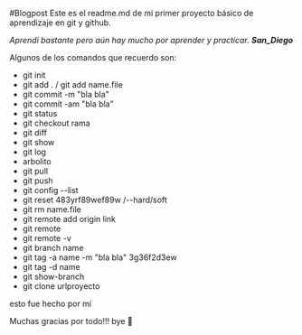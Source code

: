 #Blogpost
Este es el readme.md de mi primer proyecto básico de aprendizaje en git y github.

*Aprendí bastante pero aún hay mucho por aprender y practicar.* ***San_Diego***

Algunos de los comandos que recuerdo son:
- git init
- git add . / git add name.file
- git commit -m "bla bla"
- git commit -am "bla bla"
- git status
- git checkout rama
- git diff 
- git show
- git log
- arbolito
- git pull
- git push
- git config --list
- git reset 483yrf89wef89w /--hard/soft
- git rm name.file
- git remote add origin link
- git remote
- git remote -v
- git branch name
- git tag -a name -m "bla bla" 3g36f2d3ew
- git tag -d name
- git show-branch
- git clone urlproyecto

esto fue hecho por mí

Muchas gracias por todo!!!
bye 🐧
